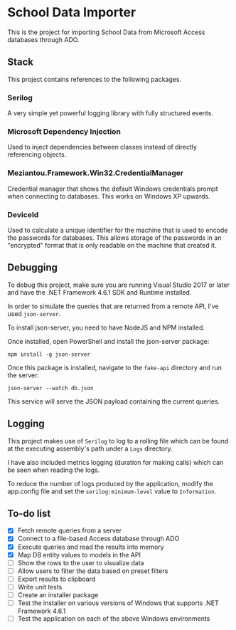 # School Data Importer

This is the project for importing School Data from Microsoft Access databases through ADO.

## Stack
This project contains references to the following packages.

### Serilog
A very simple yet powerful logging library with fully structured events.

### Microsoft Dependency Injection
Used to inject dependencies between classes instead of directly referencing objects.

### Meziantou.Framework.Win32.CredentialManager
Credential manager that shows the default Windows credentials prompt when connecting to databases. This works on Windows XP upwards.

### DeviceId
Used to calculate a unique identifier for the machine that is used to encode the passwords for databases. This allows storage of the passwords in an "encrypted" format that is only readable on the machine that created it.

## Debugging

To debug this project, make sure you are running Visual Studio 2017 or later and have the .NET Framework 4.6.1 SDK and Runtime installed.

In order to simulate the queries that are returned from a remote API, I've used `json-server`.

To install json-server, you need to have NodeJS and NPM installed.

Once installed, open PowerShell and install the json-server package:
```
npm install -g json-server
```
Once this package is installed, navigate to the `fake-api` directory and run the server:
```
json-server --watch db.json
```
This service will serve the JSON payload containing the current queries.

## Logging

This project makes use of `Serilog` to log to a rolling file which can be found at the executing assembly's path under a `Logs` directory.

I have also included metrics logging (duration for making calls) which can be seen when reading the logs.

To reduce the number of logs produced by the application, modify the app.config file and set the `serilog:minimum-level` value to `Information`.

## To-do list

- [X] Fetch remote queries from a server
- [X] Connect to a file-based Access database through ADO
- [X] Execute queries and read the results into memory
- [X] Map DB entity values to models in the API
- [ ] Show the rows to the user to visualize data
- [ ] Allow users to filter the data based on preset filters
- [ ] Export results to clipboard
- [ ] Write unit tests 
- [ ] Create an installer package
- [ ] Test the installer on various versions of Windows that supports .NET Framework 4.6.1
- [ ] Test the application on each of the above Windows environments